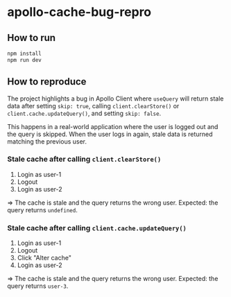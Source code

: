 # apollo-cache-bug-repro

## How to run

```bash
npm install
npm run dev
```

## How to reproduce

The project highlights a bug in Apollo Client where `useQuery` will return stale data after setting `skip: true`, calling `client.clearStore()` or `client.cache.updateQuery()`, and setting `skip: false`.

This happens in a real-world application where the user is logged out and the query is skipped. When the user logs in again, stale data is returned matching the previous user.

### Stale cache after calling `client.clearStore()`

1. Login as user-1
2. Logout
3. Login as user-2

=> The cache is stale and the query returns the wrong user.
Expected: the query returns `undefined`.

### Stale cache after calling `client.cache.updateQuery()`

1. Login as user-1
2. Logout
3. Click "Alter cache"
4. Login as user-2

=> The cache is stale and the query returns the wrong user.
Expected: the query returns `user-3`.
